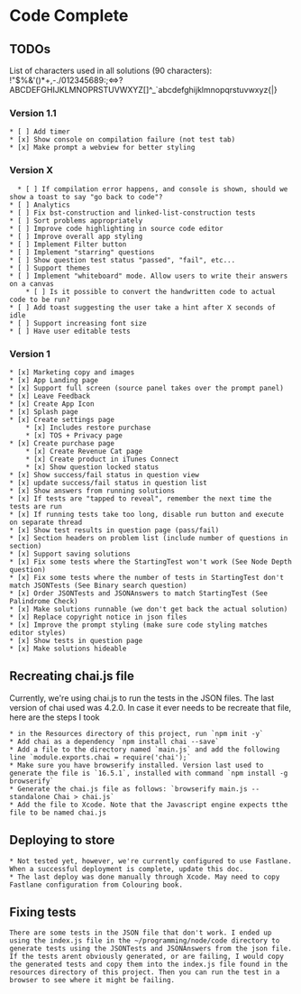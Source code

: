 #  Code Complete

## TODOs

List of characters used in all solutions (90 characters):  !"$%&'()*+,-./012345689:;<=>?ABCDEFGHIJKLMNOPRSTUVWXYZ[]^_`abcdefghijklmnopqrstuvwxyz{|}

### Version 1.1
	* [ ] Add timer
	* [x] Show console on compilation failure (not test tab)
	* [x] Make prompt a webview for better styling

### Version X
      * [ ] If compilation error happens, and console is shown, should we show a toast to say "go back to code"? 
	* [ ] Analytics
	* [ ] Fix bst-construction and linked-list-construction tests
	* [ ] Sort problems appropriately
	* [ ] Improve code highlighting in source code editor
	* [ ] Improve overall app styling
	* [ ] Implement Filter button
	* [ ] Implement "starring" questions
	* [ ] Show question test status "passed", "fail", etc...
	* [ ] Support themes
	* [ ] Implement "whiteboard" mode. Allow users to write their answers on a canvas
		* [ ] Is it possible to convert the handwritten code to actual code to be run?
	* [ ] Add toast suggesting the user take a hint after X seconds of idle
	* [ ] Support increasing font size
	* [ ] Have user editable tests
	
### Version 1	
	* [x] Marketing copy and images
	* [x] App Landing page
	* [x] Support full screen (source panel takes over the prompt panel)
	* [x] Leave Feedback
	* [x] Create App Icon
	* [x] Splash page
	* [x] Create settings page
		* [x] Includes restore purchase
		* [x] TOS + Privacy page
	* [x] Create purchase page
		* [x] Create Revenue Cat page
		* [x] Create product in iTunes Connect
		* [x] Show question locked status
	* [x] Show success/fail status in question view
	* [x] update success/fail status in question list
	* [x] Show answers from running solutions
	* [x] If tests are "tapped to reveal", remember the next time the tests are run
	* [x] If running tests take too long, disable run button and execute on separate thread
	* [x] Show test results in question page (pass/fail)
	* [x] Section headers on problem list (include number of questions in section)
	* [x] Support saving solutions
	* [x] Fix some tests where the StartingTest won't work (See Node Depth question)
	* [x] Fix some tests where the number of tests in StartingTest don't match JSONTests (See Binary search question)
	* [x] Order JSONTests and JSONAnswers to match StartingTest (See Palindrome Check)
	* [x] Make solutions runnable (we don't get back the actual solution)
	* [x] Replace copyright notice in json files
	* [x] Improve the prompt styling (make sure code styling matches editor styles)
	* [x] Show tests in question page
	* [x] Make solutions hideable

## Recreating chai.js file

Currently, we're using chai.js to run the tests in the JSON files. The last version of chai used was 4.2.0. In case it ever needs to be recreate that file, here are the steps I took

	* in the Resources directory of this project, run `npm init -y`
	* Add chai as a dependency `npm install chai --save`
	* Add a file to the directory named `main.js` and add the following line `module.exports.chai = require('chai');`
	* Make sure you have browserify installed. Version last used to generate the file is `16.5.1`, installed with command `npm install -g browserify`
	* Generate the chai.js file as follows: `browserify main.js --standalone Chai > chai.js`
	* Add the file to Xcode. Note that the Javascript engine expects tthe file to be named chai.js

## Deploying to store

	* Not tested yet, however, we're currently configured to use Fastlane. When a successful deployment is complete, update this doc. 
	* The last deploy was done manually through Xcode. May need to copy Fastlane configuration from Colouring book.

## Fixing tests

	There are some tests in the JSON file that don't work. I ended up using the index.js file in the ~/programming/node/code directory to generate tests using the JSONTests and JSONAnswers from the json file. If the tests arent obviously generated, or are failing, I would copy the generated tests and copy them into the index.js file found in the resources directory of this project. Then you can run the test in a browser to see where it might be failing. 
